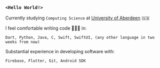 ### `<Hello World!>`

Currently studying `Computing Science` at [University of Aberdeen](https://www.abdn.ac.uk/) 🇬🇧

I feel comfortable writing code 👨🏻‍💻 in:
```
Dart, Python, Java, C, Swift, SwiftUI, (any other language in two weeks from now)
```

Substantial experience in developing software with:
```
Firebase, Flutter, Git, Android SDK
```

<!--
**zsoltkebel/zsoltkebel** is a ✨ _special_ ✨ repository because its `README.md` (this file) appears on your GitHub profile.

Here are some ideas to get you started:

- 🔭 I’m currently working on ...
- 🌱 I’m currently learning ...
- 👯 I’m looking to collaborate on ...
- 🤔 I’m looking for help with ...
- 💬 Ask me about ...
- 📫 How to reach me: ...
- 😄 Pronouns: ...
- ⚡ Fun fact: ...
-->
